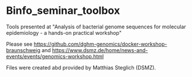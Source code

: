# Binfo_seminar_toolbox
Tools presented at "Analysis of bacterial genome sequences for molecular epidemiology - a hands-on practical workshop" 

Please see https://github.com/dghm-genomics/docker-workshop-braunschweig and https://www.dsmz.de/home/news-and-events/events/genomics-workshop.html

Files were created abd provided by Matthias Steglich (DSMZ).
